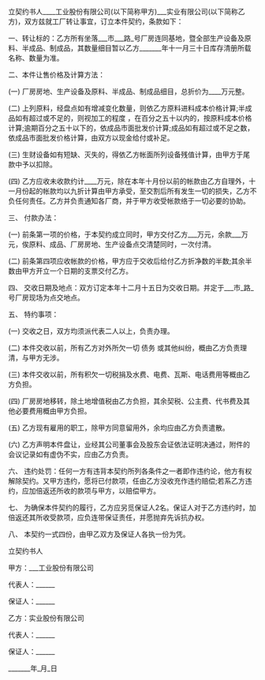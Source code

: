 
 


立契约书人____工业股份有限公司(以下简称甲方)___实业有限公司(以下简称乙方)，双方兹就工厂转让事宜，订立本件契约，条款如下：


一、转让标的：乙方所有坐落___市___路_号厂房连同基地，暨全部生产设备及原料、半成品、制成品，其数量细目暂以乙方_______年十一月三十日库存清册所载名称、数量为准。


二、本件让售价格及计算方法：


(一) 厂房房地、生产设备及原料、半成品、制成品细目，总折价为____万元整。


(二) 上列原料，经盘点如有增减变化数量，则依乙方原料进料成本价格计算;半成品如有超过或不足的，则视加工的程度 ，在百分之五十以内的，按原料成本价格计算;逾期百分之五十以下的，依成品市面批发价计算;成品如有超过或不足之数，依成品市面批发价格计算，由双方以现金给付或补足。


(三) 生财设备如有短缺、灭失的，得依乙方帐面所列设备残值计算，由甲方于尾款中予以扣除。


(四) 乙方应收未收款约计____万元，除在本年十月份以前的帐款由乙方自理外，十一月份起的帐款均以九折计算由甲方承受，至交割后所有发生一切的损失，乙方不负任何责任。乙方并负责通知各厂商，并于甲方收受帐款络于一切必要的协助。


三、 付款办法：


(一) 前条第一项的价格，于本契约成立同时，甲方交付乙方___万元，余款___万元，俟原料、成品、厂房房地、生产设备点交清楚同时，一次付清。


(二) 前条第四项应收帐款的价格，甲方应于交收后给付乙方折净数的半数;其余半数由甲方开立一个日期的支票交付乙方。


四、 交收日期及地点：双方订定本年十二月十五日为交收日期。并定于___市_路_号厂房现场为点交地点。


五、 特约事项：


(一) 交收之日，双方均须派代表二人以上，负责办理。


(二) 本件交收以前，所有乙方对外所欠一切
债务
或其他纠纷，概由乙方负责理清，与甲方无涉。


(三) 本件交收以前，所有积欠一切税捐及水费、电费、瓦斯、电话费用等概由乙方负担。


(四) 厂房房地移转，除土地增值税由乙方负担，其余契税、公主费、代书费及其他必要费用概由甲方负担。


(五) 乙方现有雇用的职工，除甲方同意留用外，余均应由乙方负责遣散。


(六) 乙方声明本件盘让，业经其公司董事会及股东会证依法证明决通过，附件的会议记录如有虚伪不实，应由乙方负责。


六、 违约处罚：任何一方有违背本契约所列各条件之一者即作违约论，他方有权解除契约。又甲方违约，愿将已付款项，任由乙方没收充作违约赔偿;若系乙方违约，应加倍返还所收的款项与甲方，以赔偿甲方。


七、 为确保本件契约的履行，乙方应另觅保证人2名。保证人对于乙方违约时，加倍返还其所收受款项，应负连带保证责任，并愿抛弃先诉抗办权。


八、 本契约一式四份，由甲乙双方及保证人各执一份为凭。


立契约书人


甲方：___工业股份有限公司


代表人：______


保证人：______


乙方：实业股份有限公司


代表人：______


保证人：______


_______年_月_日
 


 

 
 
 
 
 
  


  
 

  


  


  
 
 
 
 


